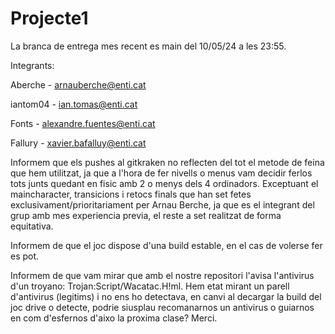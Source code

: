 # Projecte1

La branca de entrega mes recent es main del 10/05/24 a les 23:55.

Integrants:

  Aberche - arnauberche@enti.cat
  
  iantom04 - ian.tomas@enti.cat
  
  Fonts - alexandre.fuentes@enti.cat
  
  Fallury - xavier.bafalluy@enti.cat


Informem que els pushes al gitkraken no reflecten del tot el metode de feina que hem utilitzat, ja que a l'hora de fer nivells o menus vam decidir ferlos tots junts quedant en fisic amb 2 o menys dels 4 ordinadors.
Exceptuant el maincharacter, transicions i retocs finals que han set fetes exclusivament/prioritariament per Arnau Berche, ja que es el integrant del grup amb mes experiencia previa, el reste a set realitzat de forma equitativa.

Informem de que el joc dispose d'una build estable, en el cas de volerse fer es pot.

Informem de que vam mirar que amb el nostre repositori l'avisa l'antivirus d'un troyano: Trojan:Script/Wacatac.H!ml. Hem etat mirant un parell d'antivirus (legitims) i no ens ho detectava, en canvi al decargar la build del joc drive o detecte, podrie siusplau recomanarnos un antivirus o guiarnos en com d'esfernos d'aixo la proxima clase? Merci.

